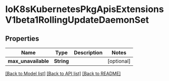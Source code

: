 # IoK8sKubernetesPkgApisExtensionsV1beta1RollingUpdateDaemonSet

## Properties
Name | Type | Description | Notes
------------ | ------------- | ------------- | -------------
**max_unavailable** | **String** |  | [optional] 

[[Back to Model list]](../README.md#documentation-for-models) [[Back to API list]](../README.md#documentation-for-api-endpoints) [[Back to README]](../README.md)


